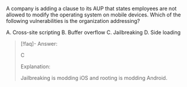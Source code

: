 
A company is adding a clause to its AUP that states employees are not allowed to modify the operating system on mobile devices. Which of the following vulnerabilities is the organization addressing? 

A. Cross-site scripting 
B. Buffer overflow 
C. Jailbreaking 
D. Side loading

> [!faq]- Answer: 
> 
> C 
> 
> Explanation: 
> 
> Jailbreaking is modding iOS and rooting is modding Android.
